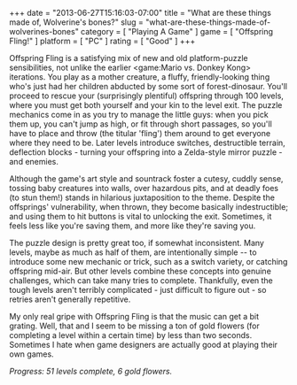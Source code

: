 +++
date = "2013-06-27T15:16:03-07:00"
title = "What are these things made of, Wolverine's bones?"
slug = "what-are-these-things-made-of-wolverines-bones"
category = [ "Playing A Game" ]
game = [ "Offspring Fling!" ]
platform = [ "PC" ]
rating = [ "Good" ]
+++

Offspring Fling is a satisfying mix of new and old platform-puzzle sensibilities, not unlike the earlier <game:Mario vs. Donkey Kong> iterations.  You play as a mother creature, a fluffy, friendly-looking thing who's just had her children abducted by some sort of forest-dinosaur.  You'll proceed to rescue your (surprisingly plentiful) offspring through 100 levels, where you must get both yourself and your kin to the level exit.  The puzzle mechanics come in as you try to manage the little guys: when you pick them up, you can't jump as high, or fit through short passages, so you'll have to place and throw (the titular 'fling') them around to get everyone where they need to be.  Later levels introduce switches, destructible terrain, deflection blocks - turning your offspring into a Zelda-style mirror puzzle - and enemies.

Although the game's art style and sountrack foster a cutesy, cuddly sense, tossing baby creatures into walls, over hazardous pits, and at deadly foes (to stun them!) stands in hilarious juxtaposition to the theme.  Despite the offsprings' vulnerability, when thrown, they become basically indestructible; and using them to hit buttons is vital to unlocking the exit.  Sometimes, it feels less like you're saving them, and more like they're saving you.

The puzzle design is pretty great too, if somewhat inconsistent.  Many levels, maybe as much as half of them, are intentionally simple -- to introduce some new mechanic or trick, such as a switch variety, or catching offspring mid-air.  But other levels combine these concepts into genuine challenges, which can take many tries to complete.  Thankfully, even the tough levels aren't terribly complicated - just difficult to figure out - so retries aren't generally repetitive.

My only real gripe with Offspring Fling is that the music can get a bit grating.  Well, that and I seem to be missing a ton of gold flowers (for completing a level within a certain time) by less than two seconds.  Sometimes I hate when game designers are actually good at playing their own games.

<i>Progress: 51 levels complete, 6 gold flowers.</i>